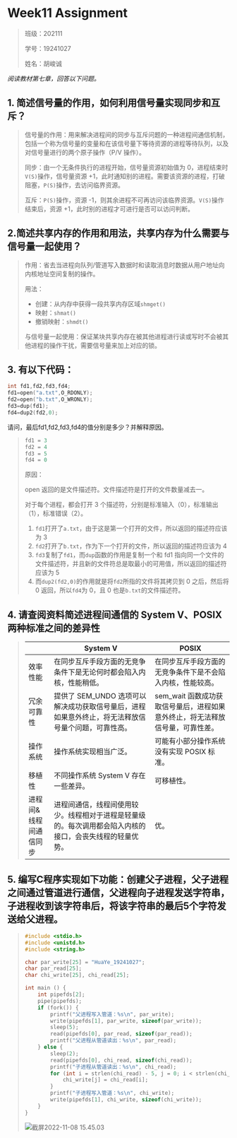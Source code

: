 # Week11 Assignment

> 班级：202111
>
> 学号：19241027
>
> 姓名：胡峻诚

*阅读教材第七章，回答以下问题。*

## 1. 简述信号量的作用，如何利用信号量实现同步和互斥？

> 信号量的作用：用来解决进程间的同步与互斥问题的一种进程间通信机制，包括一个称为信号量的变量和在该信号量下等待资源的进程等待队列，以及对信号量进行的两个原子操作（P/V 操作）。
>
> 同步：由一个无条件执行的进程开始，信号量资源初始值为 0，进程结束时`V(S)`操作，信号量资源 +1，此时通知别的进程。需要该资源的进程，打破阻塞，`P(S)`操作，去访问临界资源。
>
> 互斥：`P(S)`操作，资源 -1，则其余进程不可再访问该临界资源。`V(S)`操作结束后，资源 +1，此时别的进程才可进行是否可以访问判断。

## 2.简述共享内存的作用和用法，共享内存为什么需要与信号量一起使用？

> 作用：省去当进程向队列/管道写⼊数据时和读取消息时数据从用户地址向内核地址空间复制的操作。
>
> 用法：
>
> - 创建：从内存中获得一段共享内存区域`shmget()`
> - 映射：`shmat()`
> - 撤销映射：`shmdt()`
>
> 与信号量一起使用：保证某块共享内存在被其他进程进行读或写时不会被其他进程的操作干扰，需要信号量来加上对应的锁。

## 3. 有以下代码：

```C
int fd1,fd2,fd3,fd4;
fd1=open("a.txt",O_RDONLY);
fd2=open("b.txt",O_WRONLY);
fd3=dup(fd1);
fd4=dup2(fd2,0);
```

请问，最后fd1,fd2,fd3,fd4的值分别是多少？并解释原因。

> ```c
> fd1 = 3
> fd2 = 4
> fd3 = 5
> fd4 = 0
> ```
>
> 原因：
>
> open 返回的是文件描述符。文件描述符是打开的文件数量减去一。
>
> 对于每个进程，都会打开 3 个描述符，分别是标准输入（0），标准输出（1），标准错误（2）。
>
> 1. `fd1`打开了`a.txt`，由于这是第一个打开的文件，所以返回的描述符应该为 3
> 2. `fd2`打开了`b.txt`，作为下一个打开的文件，所以返回的描述符应该为 4
> 3. `fd3`复制了`fd1`，而`dup`函数的作用是复制一个和 fd1 指向同一个文件的文件描述符，并且新的文件符总是取最小的可用值，所以返回的描述符应该为 5
> 4. 而`dup2(fd2,0)`的作用就是将`fd2`所指的文件将其拷贝到 0 之后，然后将 0 返回，所以`fd4`为 0，且 0 也是`b.txt`的文件描述符。

## 4. 请查阅资料简述进程间通信的 System V、POSIX 两种标准之间的差异性

> |                       | System V                                                     | POSIX                                                        |
> | --------------------- | ------------------------------------------------------------ | ------------------------------------------------------------ |
> | 效率性能              | 在同步互斥手段方面的无竞争条件下是无论何时都会陷⼊内核，性能稍低。 | 在同步互斥手段方面的无竞争条件下是不会陷⼊内核，性能较⾼。   |
> | 冗余可靠性            | 提供了 SEM_UNDO 选项可以解决成功获取信号量后，进程如果意外终止，将无法释放信号量个问题，可靠性高。 | sem_wait 函数成功获取信号量后，进程如果意外终⽌，将无法释放信号量，可靠性差。 |
> | 操作系统              | 操作系统实现相当⼴泛。                                       | 可能有小部分操作系统没有实现 POSIX 标准。                    |
> | 移植性                | 不同操作系统 System V 存在一些差异。                         | 可移植性。                                                   |
> | 进程间&线程间通信同步 | 进程间通信，线程间使用较少。线程相对于进程是轻量级的。每次调用都会陷⼊内核的接口，会丧失线程的轻量优势。 | 优。                                                         |

## 5. 编写C程序实现如下功能：创建父子进程，父子进程之间通过管道进行通信，父进程向子进程发送字符串，子进程收到该字符串后，将该字符串的最后5个字符发送给父进程。

> ```c
> #include <stdio.h>
> #include <unistd.h>
> #include <string.h>
> 
> char par_write[25] = "HuaYe_19241027";
> char par_read[25];
> char chi_write[25], chi_read[25];
> 
> int main () {
>     int pipefds[2];
>     pipe(pipefds);
>     if (fork()) {
>         printf("父进程写入管道：%s\n", par_write);
>         write(pipefds[1], par_write, sizeof(par_write));
>         sleep(5);
>         read(pipefds[0], par_read, sizeof(par_read));
>         printf("父进程从管道读出：%s\n", par_read);
>     } else {
>         sleep(2);
>         read(pipefds[0], chi_read, sizeof(chi_read));
>         printf("子进程从管道读出：%s\n", chi_read);
>         for (int i = strlen(chi_read) - 5, j = 0; i < strlen(chi_read); i++, j++) {
>             chi_write[j] = chi_read[i];
>         }
>         printf("子进程写入管道：%s\n", chi_write);
>         write(pipefds[1], chi_write, sizeof(chi_write));
>     }
> }
> ```
>
> ![截屏2022-11-08 15.45.03](https://raw.githubusercontent.com/hjc-owo/hjc-owo.github.io/img/202211081545401.png)

